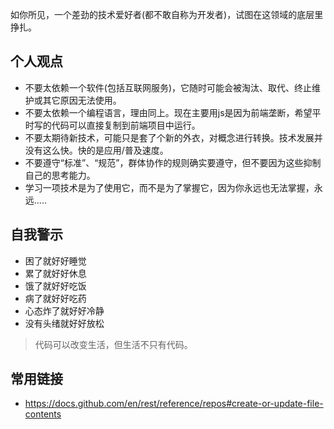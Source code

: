 如你所见，一个差劲的技术爱好者(都不敢自称为开发者)，试图在这领域的底层里挣扎。

## 个人观点
- 不要太依赖一个软件(包括互联网服务)，它随时可能会被淘汰、取代、终止维护或其它原因无法使用。
- 不要太依赖一个编程语言，理由同上。现在主要用js是因为前端垄断，希望平时写的代码可以直接复制到前端项目中运行。
- 不要太期待新技术，可能只是套了个新的外衣，对概念进行转换。技术发展并没有这么快。快的是应用/普及速度。
- 不要遵守“标准”、“规范”，群体协作的规则确实要遵守，但不要因为这些抑制自己的思考能力。
- 学习一项技术是为了使用它，而不是为了掌握它，因为你永远也无法掌握，永远.....

## 自我警示
- 困了就好好睡觉
- 累了就好好休息
- 饿了就好好吃饭
- 病了就好好吃药
- 心态炸了就好好冷静
- 没有头绪就好好放松

>代码可以改变生活，但生活不只有代码。

## 常用链接
- https://docs.github.com/en/rest/reference/repos#create-or-update-file-contents
